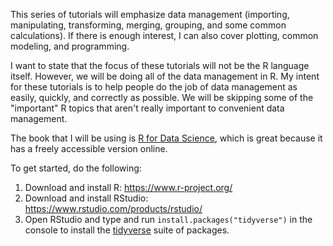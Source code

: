 This series of tutorials will emphasize data management (importing, manipulating, transforming, merging, grouping, and some common calculations). If there is enough interest, I can also cover plotting, common modeling, and programming. 

I want to state that the focus of these tutorials will not be the R language itself. However, we will be doing all of the data management in R. My intent for these tutorials is to help people do the job of data management as easily, quickly, and correctly as possible. We will be skipping some of the "important" R topics that aren't really important to convenient data management.

The book that I will be using is [R for Data Science](http://r4ds.had.co.nz/), which is great because it has a freely accessible version online.

To get started, do the following:
1. Download and install R: https://www.r-project.org/
2. Download and install RStudio: https://www.rstudio.com/products/rstudio/
3. Open RStudio and type and run `install.packages("tidyverse")` in the console to install the [tidyverse](https://www.tidyverse.org/) suite of packages.
